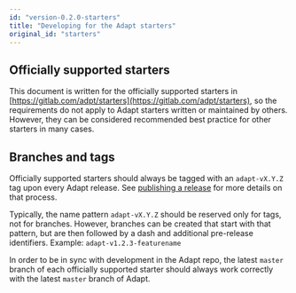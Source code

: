 ```yaml
---
id: "version-0.2.0-starters"
title: "Developing for the Adapt starters"
original_id: "starters"
---
```


<!-- DOCTOC SKIP -->

## Officially supported starters

This document is written for the officially supported starters in [https://gitlab.com/adpt/starters](https://gitlab.com/adpt/starters), so the requirements do not apply to Adapt starters written or maintained by others.
However, they can be considered recommended best practice for other starters in many cases.

## Branches and tags

Officially supported starters should always be tagged with an `adapt-vX.Y.Z` tag upon every Adapt release.
See [publishing a release](release.md) for more details on that process.

Typically, the name pattern `adapt-vX.Y.Z` should be reserved only for tags, not for branches.
However, branches can be created that start with that pattern, but are then followed by a dash and additional pre-release identifiers.
Example: `adapt-v1.2.3-featurename`

In order to be in sync with development in the Adapt repo, the latest `master` branch of each officially supported starter should always work correctly with the latest `master` branch of Adapt.

